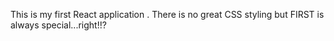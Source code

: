 This is my first React application . There is no great CSS styling but FIRST is always special...right!!?
